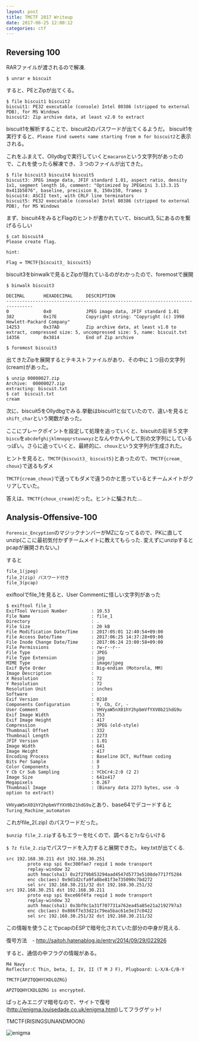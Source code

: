 ```yaml
---
layout: post
title: TMCTF 2017 Writeup
date: 2017-06-25 12:00:12
categories: ctf
---
```


## Reversing 100
RARファイルが渡されるので解凍.
```
$ unrar e biscuit
```
すると、PEとZipが出てくる。
```
$ file biscuit1 biscuit2
biscuit1: PE32 executable (console) Intel 80386 (stripped to external PDB), for MS Windows
biscuit2: Zip archive data, at least v2.0 to extract
```

biscuit1を解析することで、biscuit2のパスワードが出てくるようだ。
biscuit1を実行すると、`Please find sweets name starting from m for biscuit2`と表示される。

これをふまえて、Ollydbgで実行していくと`macaron`という文字列があったので、これを使ったら解凍でき、３つのファイルが出てきた。
```
$ file biscuit3 biscuit4 biscuit5
biscuit3: JPEG image data, JFIF standard 1.01, aspect ratio, density 1x1, segment length 16, comment: "Optimized by JPEGmini 3.13.3.15 0x411b5876", baseline, precision 8, 150x150, frames 3
biscuit4: ASCII text, with CRLF line terminators
biscuit5: PE32 executable (console) Intel 80386 (stripped to external PDB), for MS Windows
```
まず、biscuit4をみるとFlagのヒントが書かれていて、biscuit3, 5にあるのを繋げるらしい
```
$ cat biscuit4
Please create flag.

hint:

Flag = TMCTF{biscuit3_ biscuit5}
```
biscuit3をbinwalkで見るとZipが隠れているのがわかったので、foremostで展開
```
$ binwalk biscuit3

DECIMAL       HEXADECIMAL     DESCRIPTION
--------------------------------------------------------------------------------
0             0x0             JPEG image data, JFIF standard 1.01
382           0x17E           Copyright string: "Copyright (c) 1998 Hewlett-Packard Company"
14253         0x37AD          Zip archive data, at least v1.0 to extract, compressed size: 5, uncompressed size: 5, name: biscuit.txt
14356         0x3814          End of Zip archive

$ foremost biscuit3
```
出てきたZipを展開するとテキストファイルがあり、その中に１つ目の文字列(cream)があった。
```
$ unzip 00000027.zip
Archive:  00000027.zip
extracting: biscuit.txt
$ cat  biscuit.txt
cream
```

次に、biscuit5をOllydbgでみる.挙動はbiscuit1と似ていたので、違いを見ると`shift_char`という関数があった。

ここにブレークポイントを設定して処理を追っていくと、biscuitの前半５文字`biscu`を`abcdefghijklmnopqrstuvwxyz`となんやかんやして別の文字列にしているっぽい。さらに追っていくと、最終的に、`choux`という文字列が生成された。

ヒントを見ると、`TMCTF{biscuit3_ biscuit5}`とあったので、`TMCTF{cream_ choux}`で送るもダメ

`TMCTF{cream_choux}`で送ってもダメで違うのかと思っているとチームメイトがクリアしていた。

答えは、`TMCTF{choux_cream}`だった。ヒントに騙された...

## Analysis-Offensive-100
`Forensic_Encyption`のマジックナンバーがMZになってるので、PKに直してunzip(ここに最初気付かずチームメイトに教えてもらった. 変えずにunzipするとpcapが展開されない。)

すると
```
file_1(jpeg)
file_2(zip) パスワード付き
file_3(pcap)
```
exiftoolでfile_1を見ると、User Commentに怪しい文字列があった
```
$ exiftool file_1
ExifTool Version Number         : 10.53
File Name                       : file_1
Directory                       : .
File Size                       : 20 kB
File Modification Date/Time     : 2017:05:01 12:40:54+09:00
File Access Date/Time           : 2017:06:25 14:37:28+09:00
File Inode Change Date/Time     : 2017:06:24 23:00:58+09:00
File Permissions                : rw-r--r--
File Type                       : JPEG
File Type Extension             : jpg
MIME Type                       : image/jpeg
Exif Byte Order                 : Big-endian (Motorola, MM)
Image Description               :
X Resolution                    : 72
Y Resolution                    : 72
Resolution Unit                 : inches
Software                        :
Exif Version                    : 0210
Components Configuration        : Y, Cb, Cr, -
User Comment                    : VHVyaW5nX01hY2hpbmVfYXV0b21hdG9u
Exif Image Width                : 753
Exif Image Height               : 417
Compression                     : JPEG (old-style)
Thumbnail Offset                : 332
Thumbnail Length                : 2273
JFIF Version                    : 1.01
Image Width                     : 641
Image Height                    : 417
Encoding Process                : Baseline DCT, Huffman coding
Bits Per Sample                 : 8
Color Components                : 3
Y Cb Cr Sub Sampling            : YCbCr4:2:0 (2 2)
Image Size                      : 641x417
Megapixels                      : 0.267
Thumbnail Image                 : (Binary data 2273 bytes, use -b option to extract)
```
`VHVyaW5nX01hY2hpbmVfYXV0b21hdG9u`とあり、base64でデコードすると`Turing_Machine_automaton`

これがfile_2(.zip) のパスワードだった。

`$unzip file_2.zip`するもエラーを吐くので、調べると`7z`ならいける

`$ 7z file_2.zip`でパスワードを入力すると展開できた。
key.txtが出てくる.
```
src 192.168.30.211 dst 192.168.30.251
        proto esp spi 0xc300fae7 reqid 1 mode transport
        replay-window 32
        auth hmac(sha1) 0x2f279b853294aad4547d5773e5108de7717f5284
        enc cbc(aes) 0x9d1d2cfa9fa8be81f3e735090c7bd272
        sel src 192.168.30.211/32 dst 192.168.30.251/32
src 192.168.30.251 dst 192.168.30.211
        proto esp spi 0xce66f4fa reqid 1 mode transport
        replay-window 32
        auth hmac(sha1) 0x3bf9c1a31f707731a762ea45a85e21a2192797a3
        enc cbc(aes) 0x886f7e33d21c79ea5bac61e3e17c0422
        sel src 192.168.30.251/32 dst 192.168.30.211/32
```
この情報を使うことでpcapのESPで暗号化されていた部分の中身が見える.

復号方法　- http://saitoh.hatenablog.jp/entry/2014/09/29/022926

すると、通信の中フラグの情報がある。
```
M4 Navy
Reflector:C Thin, beta, I, IV, II (T M J F), Plugboard: L-X/A-C/B-Y

TMCTF{APZTQQHYCKDLQZRG}

APZTQQHYCKDLQZRG is encrypted.
```
ぱっとみエニグマ暗号なので、サイトで復号(http://enigma.louisedade.co.uk/enigma.html)してフラグゲット!

TMCTF{RISINGSUNANDMOON}

![enigma](https://kobad.github.io/images/enigma.png)
